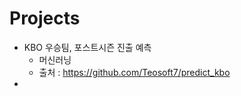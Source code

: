 # Projects
  * KBO 우승팀, 포스트시즌 진출 예측
    - 머신러닝
    - 출처 : https://github.com/Teosoft7/predict_kbo
  * 